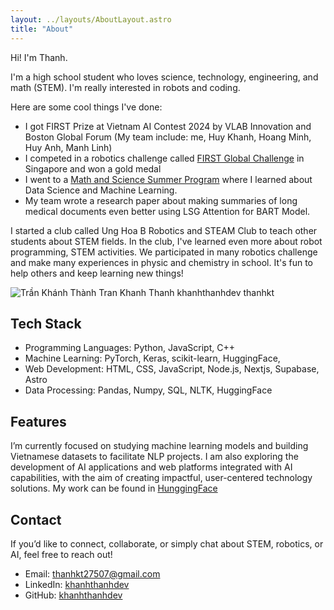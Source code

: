 ```yaml
---
layout: ../layouts/AboutLayout.astro
title: "About"
---
```


Hi! I'm Thanh.

I'm a high school student who loves science, technology, engineering, and math (STEM). I'm really interested in robots and coding.

Here are some cool things I've done:
- I got FIRST Prize at Vietnam AI Contest 2024 by VLAB Innovation and Boston Global Forum (My team include: me, Huy Khanh, Hoang Minh, Huy Anh, Manh Linh)
- I competed in a robotics challenge called [FIRST Global Challenge](https://first.global/about/) in Singapore and won a gold medal 
- I went to a [Math and Science Summer Program](https://www.masspvn.org/) where I learned about Data Science and Machine Learning. 
- My team wrote a research paper about making summaries of long medical documents even better using LSG Attention for BART Model.


I started a club called Ung Hoa B Robotics and STEAM Club to teach other students about STEM fields.
In the club, I've learned even more about robot programming, STEM activities. We participated in many robotics challenge and make many experiences in physic and chemistry in school.
It's fun to help others and keep learning new things!

<div>
  <img src="https://i.ibb.co/94Cqxvb/ogImage.jpg" class="sm:w-1/2 mx-auto" alt="Trần Khánh Thành Tran Khanh Thanh khanhthanhdev thanhkt">
</div>

## Tech Stack

- Programming Languages: Python, JavaScript, C++
- Machine Learning: PyTorch, Keras, scikit-learn, HuggingFace, 
- Web Development: HTML, CSS, JavaScript, Node.js, Nextjs, Supabase, Astro
- Data Processing: Pandas, Numpy, SQL, NLTK, HuggingFace
## Features

I’m currently focused on studying machine learning models and building Vietnamese datasets to facilitate NLP projects. I am also exploring the development of AI applications and web platforms integrated with AI capabilities, with the aim of creating impactful, user-centered technology solutions.
My work can be found in [HunggingFace](https://huggingface.co/thanhkt)

## Contact
If you’d like to connect, collaborate, or simply chat about STEM, robotics, or AI, feel free to reach out!

- Email: thanhkt27507@gmail.com
- LinkedIn: [khanhthanhdev](https://www.linkedin.com/in/khanhthanhdev/)
- GitHub: [khanhthanhdev](https://www.github.com/khanhthanhdev/)
